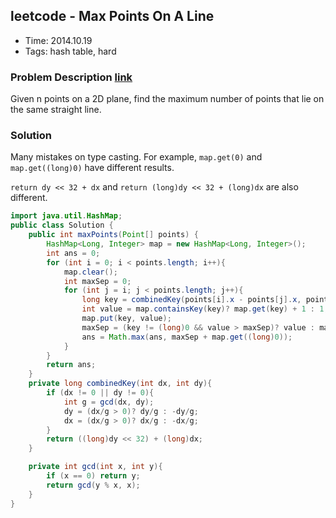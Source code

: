 ## leetcode - Max Points On A Line
- Time: 2014.10.19
- Tags: hash table, hard

### Problem Description [link][1]
Given n points on a 2D plane, find the maximum number of points that lie on the same straight line.

### Solution
Many mistakes on type casting. For example, `map.get(0)` and `map.get((long)0)` have different results.

`return dy << 32 + dx` and `return (long)dy << 32 + (long)dx` are also different.

```java
import java.util.HashMap;
public class Solution {
    public int maxPoints(Point[] points) {
        HashMap<Long, Integer> map = new HashMap<Long, Integer>();
        int ans = 0;
        for (int i = 0; i < points.length; i++){
            map.clear();
            int maxSep = 0;
            for (int j = i; j < points.length; j++){
                long key = combinedKey(points[i].x - points[j].x, points[i].y - points[j].y);
                int value = map.containsKey(key)? map.get(key) + 1 : 1;
                map.put(key, value);
                maxSep = (key != (long)0 && value > maxSep)? value : maxSep;
                ans = Math.max(ans, maxSep + map.get((long)0));
            }
        }
        return ans;
    }
    private long combinedKey(int dx, int dy){
        if (dx != 0 || dy != 0){
            int g = gcd(dx, dy);
            dy = (dx/g > 0)? dy/g : -dy/g;
            dx = (dx/g > 0)? dx/g : -dx/g;
        }
        return ((long)dy << 32) + (long)dx;
    }

    private int gcd(int x, int y){
        if (x == 0) return y;
        return gcd(y % x, x);
    }
}
```

[1]: https://oj.leetcode.com/problems/max-points-on-a-line/ "max-points-on-a-line"

